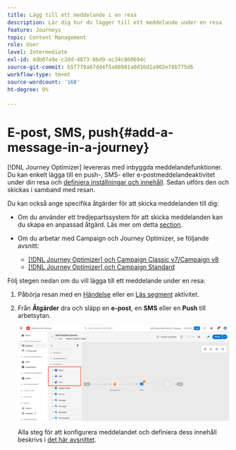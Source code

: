 ```yaml
---
title: Lägg till ett meddelande i en resa
description: Lär dig hur du lägger till ett meddelande under en resa
feature: Journeys
topic: Content Management
role: User
level: Intermediate
exl-id: 4db07a9e-c3dd-4873-8bd9-ac34c860694c
source-git-commit: b5f779a67dd4f5a08981a0d16d1a902e78b775d6
workflow-type: tm+mt
source-wordcount: '168'
ht-degree: 0%

---
```


# E-post, SMS, push{#add-a-message-in-a-journey}

[!DNL Journey Optimizer] levereras med inbyggda meddelandefunktioner. Du kan enkelt lägga till en push-, SMS- eller e-postmeddelandeaktivitet under din resa och [definiera inställningar och innehåll](../messages/messages-in-journeys.md). Sedan utförs den och skickas i samband med resan.

Du kan också ange specifika åtgärder för att skicka meddelanden till dig:

* Om du använder ett tredjepartssystem för att skicka meddelanden kan du skapa en anpassad åtgärd. Läs mer om detta [section](../action/action.md).

* Om du arbetar med Campaign och Journey Optimizer, se följande avsnitt:

   * [[!DNL Journey Optimizer] och Campaign Classic v7/Campaign v8](../action/acc-action.md)
   * [[!DNL Journey Optimizer] och Campaign Standard](../action/acs-action.md)

Följ stegen nedan om du vill lägga till ett meddelande under en resa:

1. Påbörja resan med en [Händelse](general-events.md) eller en [Läs segment](read-segment.md) aktivitet.

1. Från **Åtgärder** dra och släpp en **e-post**, en **SMS** eller en **Push** till arbetsytan.

   ![](../messages/assets/add-a-message.png)


   Alla steg för att konfigurera meddelandet och definiera dess innehåll beskrivs i [det här avsnittet](../messages/get-started-content.md).


